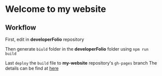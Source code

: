 # Welcome to my website

## Workflow 

First, edit in **developerFolio** repository

Then generate `biuld` folder in the **developerFolio** folder using
`npm run build`

Last `deploy` the `build` file to **my-website** repository's `gh-pages` branch
The details can be find at [here](https://chengmatengblog.netlify.app/post/2fbd.html)
